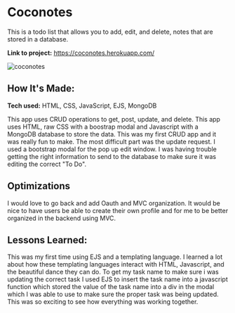 # Coconotes

This is a todo list that allows you to add, edit, and delete, notes that are stored in a database.

**Link to project:** https://coconotes.herokuapp.com/

![coconotes](https://user-images.githubusercontent.com/98055348/187046384-0b50cb65-91b4-4377-8f0f-de2dd9b77124.gif)

## How It's Made:

**Tech used:** HTML, CSS, JavaScript, EJS, MongoDB

This app uses CRUD operations to get, post, update, and delete. This app uses HTML, raw CSS with a boostrap modal and Javascript with a MongoDB database to store the data. This was my first CRUD app and it was really fun to make. The most difficult part was the update request. I used a bootstrap modal for the pop up edit window. I was having trouble getting the right information to send to the database to make sure it was editing the correct "To Do".

## Optimizations

I would love to go back and add Oauth and MVC organization. It would be nice to have users be able to create their own profile and for me to be better organized in the backend using MVC.

## Lessons Learned:

This was my first time using EJS and a templating language. I learned a lot about how these templating languages interact with HTML, Javascript, and the beautiful dance they can do. To get my task name to make sure i was updating the correct task I used EJS to insert the task name into a javascript function which stored the value of the task name into a div in the modal which I was able to use to make sure the proper task was being updated. This was so exciting to see how everything was working together.

